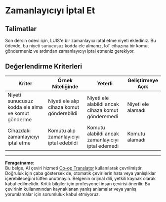 <!--
CO_OP_TRANSLATOR_METADATA:
{
  "original_hash": "da5d9360fe02fdcc1e91a725016c846d",
  "translation_date": "2025-08-28T03:00:08+00:00",
  "source_file": "6-consumer/lessons/3-spoken-feedback/assignment.md",
  "language_code": "tr"
}
-->
# Zamanlayıcıyı İptal Et

## Talimatlar

Son dersin ödevi için, LUIS'e bir zamanlayıcı iptal etme niyeti eklediniz. Bu ödevde, bu niyeti sunucusuz kodda ele almanız, IoT cihazına bir komut göndermeniz ve ardından zamanlayıcıyı iptal etmeniz gerekiyor.

## Değerlendirme Kriterleri

| Kriter | Örnek Niteliğinde | Yeterli | Geliştirmeye Açık |
| ------- | ----------------- | ------- | ----------------- |
| Niyeti sunucusuz kodda ele alma ve komut gönderme | Niyeti ele alıp cihaza komut gönderebildi | Niyeti ele alabildi ancak cihaza komut gönderemedi | Niyeti ele alamadı |
| Cihazdaki zamanlayıcıyı iptal etme | Komutu alıp zamanlayıcıyı iptal edebildi | Komutu alabildi ancak zamanlayıcıyı iptal edemedi | Komutu alamadı |

---

**Feragatname**:  
Bu belge, AI çeviri hizmeti [Co-op Translator](https://github.com/Azure/co-op-translator) kullanılarak çevrilmiştir. Doğruluk için çaba göstersek de, otomatik çevirilerin hata veya yanlışlıklar içerebileceğini lütfen unutmayın. Belgenin orijinal dili, yetkili kaynak olarak kabul edilmelidir. Kritik bilgiler için profesyonel insan çevirisi önerilir. Bu çevirinin kullanımından kaynaklanan yanlış anlamalar veya yanlış yorumlamalar için sorumluluk kabul etmiyoruz.